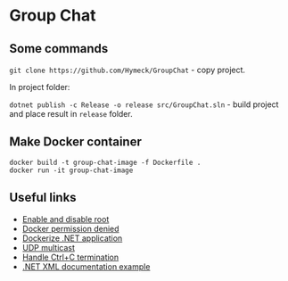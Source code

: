 # Group Chat

## Some commands
```git clone https://github.com/Hymeck/GroupChat``` - copy project.

In project folder:

```dotnet publish -c Release -o release src/GroupChat.sln``` - build project and place result in `release` folder.

## Make Docker container
```
docker build -t group-chat-image -f Dockerfile .
docker run -it group-chat-image
```


## Useful links
- [Enable and disable root](https://linuxize.com/post/how-to-enable-and-disable-root-user-account-in-ubuntu/)
- [Docker permission denied](https://medium.com/@dhananjay4058/solving-docker-permission-denied-while-trying-to-connect-to-the-docker-daemon-socket-2e53cccffbaa)
- [Dockerize .NET application](https://docs.microsoft.com/en-us/dotnet/core/docker/build-container?tabs=linux)
- [UDP multicast](https://sashadu.wordpress.com/2016/06/10/c-udp-multicast/)
- [Handle Ctrl+C termination](https://social.msdn.microsoft.com/Forums/en-US/4c9ff01a-a79c-42ef-8fd0-19480e8a1e0f/custom-hotkey-to-interrupt-an-infinite-while-loop?forum=csharpgeneral)
- [.NET XML documentation example](https://github.com/dotnet/aspnetcore)